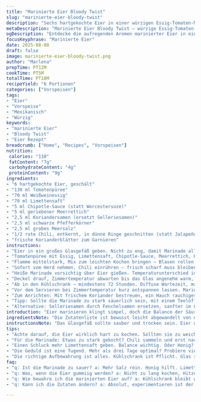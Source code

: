 ```yaml
---
title: "Marinierte Eier Bloody Twist"
slug: "marinierte-eier-bloody-twist"
description: "Sechs hartgekochte Eier in einer würzigen Essig-Tomaten-Marinade, mit frischem Limettensaft und scharfem Chipotle statt Jalapeño. Schwarzer Pfeffer trifft feine Koriandersamen, geräucherter Paprika ersetzt Worcestersauce – für überraschend pikante Tiefe. Drei Tage Kaltziehen garantiert optimale Geschmacksträger, Eier auf den Punkt, mit leicht rauchigem Unterton. Kühlschranklagerung bis zu einem Monat, handlich fürs Vorspeisenbrett, rustikal mit frischem Koriander garniert, sorgt für selbstbewusste Aromen im Glas. Schnell, simpel, aber keineswegs langweilig, für alle die das Gewöhnliche meiden."
metaDescription: "Marinierte Eier Bloody Twist – würzige Essig-Tomaten-Marinade für ein besonderes Geschmackserlebnis"
ogDescription: "Entdecke die aufregenden Aromen marinierter Eier in einer speziellen Chili- und Koriandermarinade"
focusKeyphrase: "Marinierte Eier"
date: 2025-08-08
draft: false
image: marinierte-eier-bloody-twist.png
author: "Marlena"
prepTime: PT12M
cookTime: PT5M
totalTime: PT18M
recipeYield: "6 Portionen"
categories: ["Vorspeisen"]
tags:
- "Eier"
- "Vorspeise"
- "Mexikanisch"
- "Würzig"
keywords:
- "marinierte Eier"
- "Bloody Twist"
- "Eier Rezept"
breadcrumb: ["Home", "Recipes", "Vorspeisen"]
nutrition: 
 calories: "110"
 fatContent: "7g"
 carbohydrateContent: "4g"
 proteinContent: "9g"
ingredients:
- "6 hartgekochte Eier, geschält"
- "130 ml Tomatenpüree"
- "70 ml Weißweinessig"
- "70 ml Limettensaft"
- "5 ml Chipotle-Sauce (statt Worcestersoze)"
- "5 ml geriebener Meerrettich"
- "2,5 ml Koriandersamen (ersetzt Selleriesamen)"
- "2,5 ml schwarze Pfefferkörner"
- "2,5 ml grobes Meersalz"
- "1/2 rote Chili, entkernt, in dünne Ringe geschnitten (statt Jalapeño)"
- "frische Korianderblätter zum Garnieren"
instructions:
- "Eier in ein großes Glasgefäß geben. Nicht zu eng, damit Marinade alles erreicht."
- "Tomatenpüree mit Essig, Limettensaft, Chipotle-Sauce, Meerrettich, Koriandersamen, schwarzem Pfeffer und Salz in kleinem Topf vermischen."
- "Flamme mittelstark, Mix zum leichten Kochen bringen – Blasen rollen an den Rand, nie zu stark aufkochen, sonst verliert Flüssigkeit zu viel Aroma."
- "Sofort vom Herd nehmen, Chili einrühren – frisch scharf muss bleiben, daher kurz und scharf statt lang ziehen lassen."
- "Heiße Marinade vorsichtig über Eier gießen. Temperaturunterschied im Glas ist haptisch spürbar – eine Erinnerung an den echten Unterschied beim Einlegen."
- "Deckel drauf, Zimmertemperatur abwarten bis das Glas angenehm warm, nicht mehr heiß ist."
- "Ab in den Kühlschrank – mindestens 72 Stunden. Diffuse Wartezeit, man spürt, wie sich Aromen authentisch verbinden, Eier saugen auf, Konsistenz etwas feiner und fest zugleich."
- "Vor dem Servieren bei Zimmertemperatur kurz entspannen lassen. Marinade durchschütteln, wenn nötig nachwürzen mit extra Salz oder einem Spritzer Limette."
- "Zum Anrichten: Mit frischem Koriander bestreuen, ein Hauch rauchiges Paprikapulver bestäuben, für Farbe und Biss."
- "Tipp: Sollte die Marinade zu stark säuerlich sein, mit einem Teelöffel Honig oder Agavendicksaft balancieren."
- "Alternative: Selleriesamen durch Fenchelsamen ersetzen, sanfter im Geschmack, passt auch gut zu rauchiger Note."
introduction: "Eier marinieren klingt simpel, doch die Balance der Säuren, Schärfe und Würzaromen entscheidet. Ich packe nach Jahren der Versuche immer gern mehr Tiefe rein – Chipotle statt Worcestersauce bringt rauchige Untertöne, anders als erwartet ein Hochgenuss. Limettensaft statt Zitronensaft hebt die Frische, weil Limetten mehr herb-säuerlich sind. Die Kombination mit Koriandersamen verleiht der Mischung eine spezielle Note, die Selleriesamen zwar ersetzen, aber das Ganze exotischer machen. Die Geduld ist hier Gold wert, 3 Tage ziehen lassen – früher passiert nichts, die Eier nehmen kaum Geschmack an. Der Trick: Nicht zu heiß kochen, sonst kippt die Marinade. Dressing immer heiß, Eier kalt, direkt ins Glas. So bleibt die Konsistenz kräftig und die Aromen verteilen sich bestens. Ideal für Vorspeisen, kleine Tapas oder ein rustikales Frühstück."
ingredientsNote: "Die Zutatenliste ist bewusst leicht abgewandelt von der klassischen Variante, um mehr Komplexität und Tiefe zu erzielen. Tomatenpüree statt passierte Tomaten gibt mehr Textur und reichere Farbe. Chipotle-Sauce bringt Rauch, ist aber auch ungewöhnlicher als Worcestersoße – falls nicht vorhanden, gern durch eine Prise geräuchertes Paprikapulver ersetzen. Meerrettich bleibt unverzichtbar, daher nicht tauschen; er sorgt für angenehme Schärfe, die sich gut mit dem Limettensaft paaren lässt. Koriandersamen als Selleriesamen-Ersatz – eher warm, zitronig und frisch. Chili statt Jalapeño, weil rote Sorten fruchtiger schmecken. Beim Salz aus grobem Meersalz zehn Minuten vor Gebrauch auflösen, so löst sich das Salz besser in der Marinade. Wer Laktosefreien Touch braucht, einfach verzichten, der Geschmack bleibt stabil. Gerade Tomaten, Essig und frische Kräuter transportieren die Frische."
instructionsNote: "Das Glasgefäß sollte sauber und trocken sein. Eier unbedingt hartgekocht, aber nicht überkocht – sonst gummig. Ein gutes Zeichen fürs perfekte Ei: gelbes Eigelb ganz leicht cremig, keine grünliche Ränder um die Kante. Die Marinade wird nur kurz aufgekocht, bis zarte Bläschen den Rand entlang tanzen – zu starkes Kochen zerstört frische Aromen und macht den Sud zu sauer oder aggressiv. Achte auf die Geräusche – Blubbern langsam steigen lassen. Chili nach der Hitze zugeben, sonst verliert sie Frische und wird matschig. Eier in die Marinade legen und sofort verschließen, um den Kontakt mit Luft zu vermeiden. Temperatur kontrollieren, bevor das Glas in den Kühlschrank wandert – zu heiße Flüssigkeit könnte die Textur ruinieren. Mindestens 3 Tage ruhen lassen; Geduld ist eingeplant, kann je nach Temperatur auch auf 4 Tage ausgeweitet werden. Vor dem Essen Marinade umrühren, kurz stehen lassen, so intensiviert sich der Geschmack an der Oberfläche. Ruhephasen schon beim Zubereiten mit einkalkulieren. Der Duft nach Limette, Tomate und Chili sollte einen leicht würzigen, frisch-scharfen Atem an den Küchenwänden hinterlassen – wie ein Versprechen auf später. Beim Servieren Textur prüfen, das Ei sollte fest, aber nicht trocken sein, die Schale nach dem Schälen muss glatt bleiben – Risse deuten auf zu lang gekochte Eier hin. So bleiben die marinierten Eier saftig und aromatisch."
tips:
- "Achte darauf, die Eier wirklich hart zu kochen. Sollten sie zu weich sein, nichts hilft. Die perfekte Konsistenz ist hier entscheidend. Teste: Gelbes Eigelb, cremig, keine grüne Ränder."
- "Für die Marinade: Etwas zu stark gekocht? Chili sammeln und erst nach Kochen einrühren. Oder lass die Marinade etwas abkühlen. Frische bleibt erhalten, geschmacklich wichtig. Erneutes Erwärmen ist fast nie nötig."
- "Einen Schluck mehr Limettensaft geben. Balance wichtig. Oder Honig? Um Säure auszugleichen, aber sparsam. Wenn unangenehm sauer, dann Honig wirklich prickelnd. Ein Plan B für scharfe Mündungen."
- "Die Geduld ist eine Tugend. Mehr als drei Tage optimal? Probiere vier – je nach Zimmertemperatur gut durchziehen lassen. Aroma intensiviert sich umso mehr. Die Frische ist am stärksten nach diesem Zeitraum."
- "Die richtige Aufbewahrung ist alles. Kühlschrank ist Pflicht. Glas richtig verschließen. Über 72 Stunden, das Aroma wird viel besser. Kasten auf den Kopf stellen? Schütteln? Geht, nur nicht übertreiben."
faq:
- "q: Ist die Marinade zu sauer? a: Mehr Salz rein. Honig hilft. Limette auch. Wechseln auf Fenchelsamen geht auch. Aromen balancieren wichtig. Mach es angenehm."
- "q: Was, wenn die Eier gummiig werden? a: Nicht zu lang kochen, Hitze beachten. Überprüfen beim Kochen. Übrigens, die Konsistenz muss passen. Mit Erfahrung alles sicher im Griff."
- "q: Wie bewahre ich die marinierten Eier auf? a: Kühlschrank bleibt wichtig. Bis zu einem Monat haltbar. Ist das Glas gut verschlossen? Achte darauf. Unter idealen Bedingungen bleiben sie frisch."
- "q: Kann ich die Zutaten ändern? a: Absolut, experimentieren ist der Schlüssel. Chipotle-Sauce durch geräuchertes Paprikapulver ersetzen? Funktioniert gut. Lass Kreativität freien Lauf. Immer offen für neue Kombinationen."

---
```

